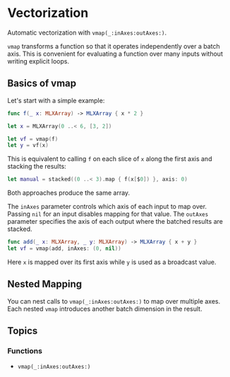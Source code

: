 # Vectorization

Automatic vectorization with ``vmap(_:inAxes:outAxes:)``.

`vmap` transforms a function so that it operates independently over a batch
axis. This is convenient for evaluating a function over many inputs without
writing explicit loops.

## Basics of vmap

Let's start with a simple example:

```swift
func f(_ x: MLXArray) -> MLXArray { x * 2 }

let x = MLXArray(0 ..< 6, [3, 2])

let vf = vmap(f)
let y = vf(x)
```

This is equivalent to calling `f` on each slice of `x` along the first axis
and stacking the results:

```swift
let manual = stacked((0 ..< 3).map { f(x[$0]) }, axis: 0)
```

Both approaches produce the same array.

The ``inAxes`` parameter controls which axis of each input to map over. Passing
``nil`` for an input disables mapping for that value. The ``outAxes`` parameter
specifies the axis of each output where the batched results are stacked.

```swift
func add(_ x: MLXArray, _ y: MLXArray) -> MLXArray { x + y }
let vf = vmap(add, inAxes: (0, nil))
```

Here `x` is mapped over its first axis while `y` is used as a broadcast value.

## Nested Mapping

You can nest calls to ``vmap(_:inAxes:outAxes:)`` to map over multiple axes.
Each nested ``vmap`` introduces another batch dimension in the result.

## Topics

### Functions

- ``vmap(_:inAxes:outAxes:)``
